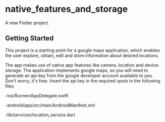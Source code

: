 # native_features_and_storage

A new Flutter project.

## Getting Started

This project is a starting point for a google maps application, which enables the user explore, obtain, edit and store information about desired locations.


The app makes use of native app features like camera, location and device storage. 
The application implements google maps, so you will need to generate an api key from the google developer account available to you. Don't worry, it's free.
Insert the api key in the required spots in the following files

-ios/Runner/AppDelegate.swift

-android/app/src/main/AndroidManifest.xml

-lib/services/location_service.dart


